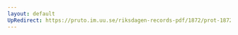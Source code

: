 ```yaml
---
layout: default
UpRedirect: https://pruto.im.uu.se/riksdagen-records-pdf/1872/prot-1872--ak--306/prot-1872--ak--306_000.pdf
---
```


